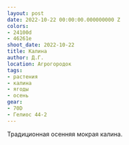 ```yaml
---
layout: post
date: 2022-10-22 00:00:00.000000000 Z
colors:
- 24100d
- 46261e
shoot_date: 2022-10-22
title: Калина
author: Д.Г.
location: Агрогородок
tags:
- растения
- калина
- ягоды
- осень
gear:
- 70D
- Гелиос 44-2
---
```

Традиционная осенняя мокрая калина.


